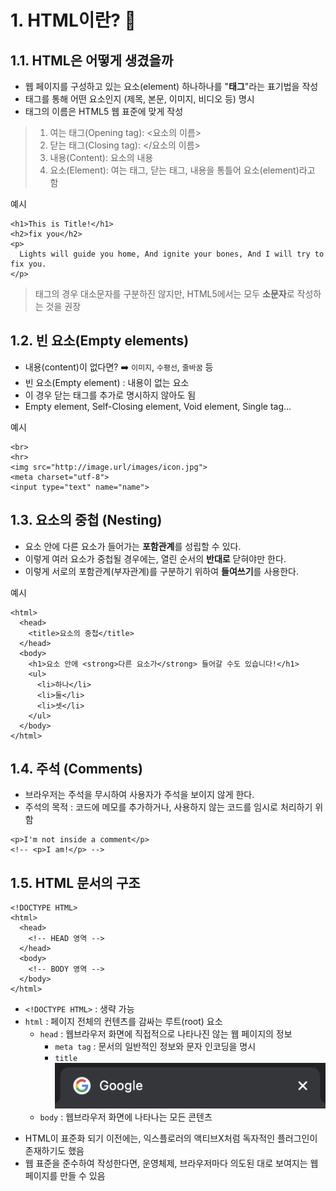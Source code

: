 # 1. HTML이란? 🤔

## 1.1. HTML은 어떻게 생겼을까

 - 웹 페이지를 구성하고 있는 요소(element) 하나하나를 "**태그**"라는 표기법을 작성
 - 태그를 통해 어떤 요소인지 (제목, 본문, 이미지, 비디오 등) 명시
 - 태그의 이름은 HTML5 웹 표준에 맞게 작성

 > 1. 여는 태그(Opening tag): <요소의 이름><br>
 > 2. 닫는 태그(Closing tag): </요소의 이름><br>
 > 3. 내용(Content): 요소의 내용<br>
 > 4. 요소(Element): 여는 태그, 닫는 태그, 내용을 통틀어 요소(element)라고 함

예시
```
<h1>This is Title!</h1>
<h2>fix you</h2>
<p>
  Lights will guide you home, And ignite your bones, And I will try to fix you.
</p>
```

 > 태그의 경우 대소문자를 구분하진 않지만, HTML5에서는 모두 **소문자**로 작성하는 것을 권장


## 1.2. 빈 요소(Empty elements)

 - 내용(content)이 없다면? ➡️ `이미지`, `수평선`, `줄바꿈` 등
 - 빈 요소(Empty element) : 내용이 없는 요소
 - 이 경우 닫는 태그를 추가로 명시하지 않아도 됨
 - Empty element, Self-Closing element, Void element, Single tag...

예시
```
<br>
<hr>
<img src="http://image.url/images/icon.jpg">
<meta charset="utf-8">
<input type="text" name="name">
```

## 1.3. 요소의 중첩 (Nesting)

 - 요소 안에 다른 요소가 들어가는 **포함관계**를 성립할 수 있다.
 - 이렇게 여러 요소가 중첩될 경우에는, 열린 순서의 **반대로** 닫혀야만 한다.
 - 이렇게 서로의 포함관계(부자관계)를 구분하기 위하여 **들여쓰기**를 사용한다.

예시
```
<html>
  <head>
    <title>요소의 중첩</title>
  </head>
  <body>
    <h1>요소 안에 <strong>다른 요소가</strong> 들어갈 수도 있습니다!</h1>
    <ul>
      <li>하나</li>
      <li>둘</li>
      <li>셋</li>
    </ul>
  </body>
</html>
```

## 1.4. 주석 (Comments)

 - 브라우저는 주석을 무시하여 사용자가 주석을 보이지 않게 한다.
 - 주석의 목적 : 코드에 메모를 추가하거나, 사용하지 않는 코드를 임시로 처리하기 위함

```
<p>I'm not inside a comment</p>
<!-- <p>I am!</p> -->
```

## 1.5. HTML 문서의 구조

```
<!DOCTYPE HTML>
<html>
  <head>
    <!-- HEAD 영역 -->
  </head>
  <body>
    <!-- BODY 영역 -->
  </body>
</html>
```

* ```<!DOCTYPE HTML>``` : 생략 가능
* ```html``` : 페이지 전체의 컨텐츠를 감싸는 루트(root) 요소
  - ```head``` : 웹브라우저 화면에 직접적으로 나타나진 않는 웹 페이지의 정보
    + ```meta tag``` : 문서의 일반적인 정보와 문자 인코딩을 명시
    + ```title``` ![ex](../etc/img/210829_1.png)
  - ```body``` : 웹브라우저 화면에 나타나는 모든 콘텐츠
- HTML이 표준화 되기 이전에는, 익스플로러의 액티브X처럼 독자적인 플러그인이 존재하기도 했음
- 웹 표준을 준수하여 작성한다면, 운영체제, 브라우저마다 의도된 대로 보여지는 웹 페이지를 만들 수 있음